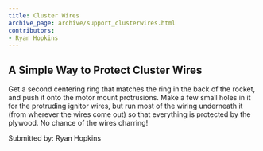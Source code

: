 ```yaml
---
title: Cluster Wires
archive_page: archive/support_clusterwires.html
contributors:
- Ryan Hopkins
---
```

## A Simple Way to Protect Cluster Wires

Get a second centering ring that matches the ring in the back of the rocket, and push it onto the motor mount protrusions.
Make a few small holes in it for the protruding ignitor wires, but run most of the wiring underneath it (from wherever the wires come out) so that everything is protected by the plywood.
No chance of the wires charring!

Submitted by: Ryan Hopkins
